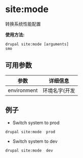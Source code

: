# site:mode
转换系统性能配置

**使用方法:**
```
drupal site:mode [arguments]
smo
```

## 可用参数
参数 | 详细信息
---------|-------------
environment | 环境名字(开发|应用)

## 例子
* Switch system to prod
```
drupal site:mode  prod
```
* Switch system to dev
```
drupal site:mode  dev
```
